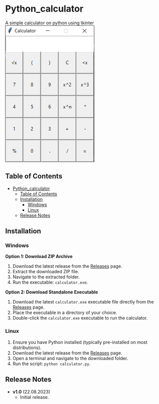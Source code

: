 # Python_calculator
A simple calculator on python using tkinter
![](image.png)

## Table of Contents

- [Python\_calculator](#python_calculator)
  - [Table of Contents](#table-of-contents)
  - [Installation](#installation)
    - [Windows](#windows)
    - [Linux](#linux)
  - [Release Notes](#release-notes)


## Installation

### Windows

**Option 1: Download ZIP Archive**

1. Download the latest release from the [Releases](https://github.com/Vasya-556/Python_calculator/releases) page.
2. Extract the downloaded ZIP file.
3. Navigate to the extracted folder.
4. Run the executable: `calculator.exe`.

**Option 2: Download Standalone Executable**

1. Download the latest `calculator.exe` executable file directly from the [Releases](https://github.com/Vasya-556/Python_calculator/releases) page.
2. Place the executable in a directory of your choice.
3. Double-click the `calculator.exe` executable to run the calculator.

### Linux

1. Ensure you have Python installed (typically pre-installed on most distributions).
2. Download the latest release from the [Releases](https://github.com/Vasya-556/Python_calculator/releases) page.
3. Open a terminal and navigate to the downloaded folder.
4. Run the script: `python calculator.py`.

## Release Notes

- **v1.0** (22.08.2023)
  - Initial release.